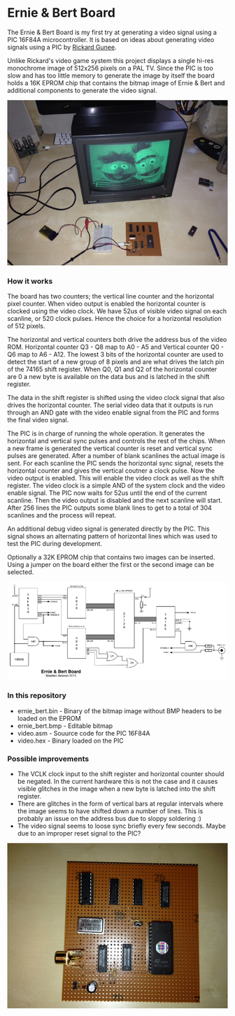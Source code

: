 # Ernie & Bert Board
The Ernie & Bert Board is my first try at generating a video signal using a PIC 16F84A microcontroller. It is based on ideas about generating video signals using a PIC by [Rickard Gunee](http://www.rickard.gunee.com/projects/video/pic/howto.php). 

Unlike Rickard's video game system this project displays a single hi-res monochrome image of 512x256 pixels on a PAL TV. Since the PIC is too slow and has too little memory to generate the image by itself the board holds a 16K EPROM chip that contains the bitmap image of Ernie & Bert and additional components to generate the video signal.

![](https://raw.githubusercontent.com/DhrBaksteen/ErnieAndBertBoard/master/IMG_0859.JPG)

### How it works
The board has two counters; the vertical line counter and the horizontal pixel counter. When video output is enabled the horizontal counter is clocked using the video clock. We have 52us of visible video signal on each scanline, or 520 clock pulses. Hence the choice for a horizontal resolution of 512 pixels. 

The horizontal and vertical counters both drive the address bus of the video ROM. Horizontal counter Q3 - Q8 map to A0 - A5 and Vertical counter Q0 - Q6 map to A6 - A12. The lowest 3 bits of the horizontal counter are used to detect the start of a new group of 8 pixels and are what drives the latch pin of the 74165 shift register. When Q0, Q1 and Q2 of the horizontal counter are 0 a new byte is available on the data bus and is latched in the shift register.

The data in the shift register is shifted using the video clock signal that also drives the horizontal counter. The serial video data that it outputs is run through an AND gate with the video enable signal from the PIC and forms the final video signal.

The PIC is in charge of running the whole operation. It generates the horizontal and vertical sync pulses and controls the rest of the chips. When a new frame is generated the vertical counter is reset and vertical sync pulses are generated. After a number of blank scanlines the actual image is sent. For each scanline the PIC sends the horizontal sync signal, resets the horizontal counter and gives the vertical coutner a clock pulse. Now the video output is enabled. This will enable the video clock as well as the shift register. The video clock is a simple AND of the system clock and the video enable signal. The PIC now waits for 52us until the end of the current scanline. Then the video output is disabled and the next scanline will start. After 256 lines the PIC outputs some blank lines to get to a total of 304 scanlines and the process will repeat.

An additional debug video signal is generated directly by the PIC. This signal shows an alternating pattern of horizontal lines which was used to test the PIC during development.

Optionally a 32K EPROM chip that contains two images can be inserted. Using a jumper on the board either the first or the second image can be selected.

![](https://raw.githubusercontent.com/DhrBaksteen/ErnieAndBertBoard/master/Schematic.png)

### In this repository
* ernie_bert.bin - Binary of the bitmap image without BMP headers to be loaded on the EPROM
* ernie_bert.bmp - Editable bitmap
* video.asm - Souurce code for the PIC 16F84A
* video.hex - Binary loaded on the PIC

### Possible improvements
* The VCLK clock input to the shift register and horizontal counter should be negated. In the current hardware this is not the case and it causes visible glitches in the image when a new byte is latched into the shift register.
* There are glitches in the form of vertical bars at regular intervals where the image seems to have shifted down a number of lines. This is probably an issue on the address bus due to sloppy soldering :)
* The video signal seems to loose sync briefly every few seconds. Maybe due to an improper reset signal to the PIC?

![](https://raw.githubusercontent.com/DhrBaksteen/ErnieAndBertBoard/master/IMG_0847.JPG)
